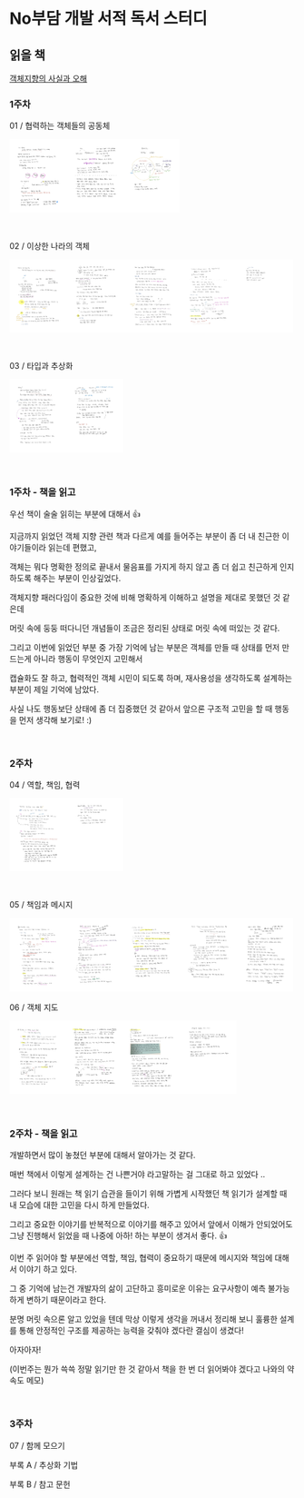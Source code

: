 # No부담 개발 서적 독서 스터디


## 읽을 책 

[객체지향의 사실과 오해](https://book.naver.com/bookdb/book_detail.nhn?bid=9145968)


### 1주차

01 / 협력하는 객체들의 공동체

<img width="100" src="https://github.com/jeehge/Study/blob/master/Book%20Study/Images/KakaoTalk_Photo_2021-05-11-22-53-13.jpeg" alt=""><img width="100" src="https://github.com/jeehge/Study/blob/master/Book%20Study/Images/KakaoTalk_Photo_2021-05-11-22-53-07.jpeg" alt=""><img width="100" src="https://github.com/jeehge/Study/blob/master/Book%20Study/Images/KakaoTalk_Photo_2021-05-11-22-53-00.jpeg" alt="">

<br>

02 / 이상한 나라의 객체 

<img width="100" src="https://github.com/jeehge/Study/blob/master/Book%20Study/Images/KakaoTalk_Photo_2021-05-13-09-30-02.jpeg" alt=""><img width="100" src="https://github.com/jeehge/Study/blob/master/Book%20Study/Images/KakaoTalk_Photo_2021-05-13-09-30-23.jpeg" alt=""><img width="100" src="https://github.com/jeehge/Study/blob/master/Book%20Study/Images/KakaoTalk_Photo_2021-05-15-12-03-07.jpeg" alt=""><img width="100" src="https://github.com/jeehge/Study/blob/master/Book%20Study/Images/KakaoTalk_Photo_2021-05-15-12-03-11.jpeg" alt=""><img width="100" src="https://github.com/jeehge/Study/blob/master/Book%20Study/Images/KakaoTalk_Photo_2021-05-16-01-51-07.jpeg" alt="">

<br>

03 / 타입과 추상화

<img width="100" src="https://github.com/jeehge/Study/blob/master/Book%20Study/Images/KakaoTalk_Photo_2021-05-16-01-50-01.jpeg" alt=""><img width="100" src="https://github.com/jeehge/Study/blob/master/Book%20Study/Images/KakaoTalk_Photo_2021-05-16-01-50-04.jpeg" alt="">

<br>


### 1주차 - 책을 읽고

우선 책이 술술 읽히는 부분에 대해서 👍 

지금까지 읽었던 객체 지향 관련 책과 다르게 예를 들어주는 부분이 좀 더 내 친근한 이야기들이라 읽는데 편했고,

객체는 뭐다 명확한 정의로 끝내서 물음표를 가지게 하지 않고 좀 더 쉽고 친근하게 인지하도록 해주는 부분이 인상깊었다.

객체지향 패러다임이 중요한 것에 비해 명확하게 이해하고 설명을 제대로 못했던 것 같은데 

머릿 속에 둥둥 떠다니던 개념들이 조금은 정리된 상태로 머릿 속에 떠있는 것 같다. 

그리고 이번에 읽었던 부분 중 가장 기억에 남는 부분은 객체를 만들 때 상태를 먼저 만드는게 아니라 행동이 무엇인지 고민해서 

캡슐화도 잘 하고, 협력적인 객체 시민이 되도록 하며, 재사용성을 생각하도록 설계하는 부분이 제일 기억에 남았다. 

사실 나도 행동보단 상태에 좀 더 집중했던 것 같아서 앞으론 구조적 고민을 할 때 행동을 먼저 생각해 보기로! :) 



<br>


### 2주차

04 / 역할, 책임, 협력

<img width="100" src="https://github.com/jeehge/Study/blob/master/Book%20Study/Images/KakaoTalk_Photo_2021-05-17-01-49-34.jpeg" alt=""><img width="100" src="https://github.com/jeehge/Study/blob/master/Book%20Study/Images/KakaoTalk_Photo_2021-05-19-19-49-18.jpeg" alt="">

<br>

05 / 책임과 메시지

<img width="100" src="https://github.com/jeehge/Study/blob/master/Book%20Study/Images/KakaoTalk_Photo_2021-05-18-23-40-22.jpeg" alt=""><img width="100" src="https://github.com/jeehge/Study/blob/master/Book%20Study/Images/KakaoTalk_Photo_2021-05-22-15-47-47.jpeg" alt=""><img width="100" src="https://github.com/jeehge/Study/blob/master/Book%20Study/Images/KakaoTalk_Photo_2021-05-22-15-47-51.jpeg" alt=""><img width="100" src="https://github.com/jeehge/Study/blob/master/Book%20Study/Images/KakaoTalk_Photo_2021-05-23-02-04-16.jpeg" alt=""><img width="100" src="https://github.com/jeehge/Study/blob/master/Book%20Study/Images/KakaoTalk_Photo_2021-05-23-02-04-11.jpeg" alt="">




06 / 객체 지도

<img width="100" src="https://github.com/jeehge/Study/blob/master/Book%20Study/Images/Page1.jpg" alt=""><img width="100" src="https://github.com/jeehge/Study/blob/master/Book%20Study/Images/Page2.jpg" alt=""><img width="100" src="https://github.com/jeehge/Study/blob/master/Book%20Study/Images/Page3.jpg" alt=""><img width="100" src="https://github.com/jeehge/Study/blob/master/Book%20Study/Images/Page4-1.jpg" alt="">



<br>


### 2주차 - 책을 읽고

개발하면서 많이 놓쳤던 부분에 대해서 알아가는 것 같다.

매번 책에서 이렇게 설계하는 건 나쁜거야 라고말하는 걸 그대로 하고 있었다 ..

그러다 보니 원래는 책 읽기 습관을 들이기 위해 가볍게 시작했던 책 읽기가 설계할 때 내 모습에 대한 고민을 다시 하게 만들었다.

그리고 중요한 이야기를 반복적으로 이야기를 해주고 있어서 앞에서 이해가 안되었어도 그냥 진행해서 읽었을 때 나중에 아하! 하는 부분이 생겨서 좋다. 👍 

이번 주 읽어야 할 부분에선 역할, 책임, 협력이 중요하기 때문에 메시지와 책임에 대해서 이야기 하고 있다. 

그 중 기억에 남는건 개발자의 삶이 고단하고 흥미로운 이유는 요구사항이 예측 불가능하게 변하기 때문이라고 한다. 

분명 머릿 속으론 알고 있었을 텐데 막상 이렇게 생각을 꺼내서 정리해 보니 훌륭한 설계를 통해 안정적인 구조를 제공하는 능력을 갖춰야 겠다란 결심이 생겼다!

아자아자! 

(이번주는 뭔가 쓱쓱 정말 읽기만 한 것 같아서 책을 한 번 더 읽어봐야 겠다고 나와의 약속도 메모)


<br>

### 3주차

07 / 함께 모으기

부록 A / 추상화 기법

부록 B / 참고 문헌


<br>
